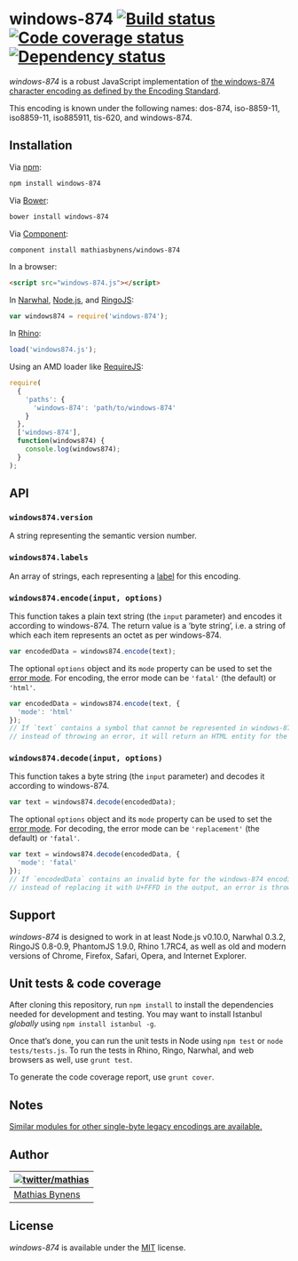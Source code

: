 # windows-874 [![Build status](https://travis-ci.org/mathiasbynens/windows-874.svg?branch=master)](https://travis-ci.org/mathiasbynens/windows-874) [![Code coverage status](http://img.shields.io/coveralls/mathiasbynens/windows-874/master.svg)](https://coveralls.io/r/mathiasbynens/windows-874) [![Dependency status](https://gemnasium.com/mathiasbynens/windows-874.svg)](https://gemnasium.com/mathiasbynens/windows-874)

_windows-874_ is a robust JavaScript implementation of [the windows-874 character encoding as defined by the Encoding Standard](http://encoding.spec.whatwg.org/#windows-874).

This encoding is known under the following names: dos-874, iso-8859-11, iso8859-11, iso885911, tis-620, and windows-874.

## Installation

Via [npm](http://npmjs.org/):

```bash
npm install windows-874
```

Via [Bower](http://bower.io/):

```bash
bower install windows-874
```

Via [Component](https://github.com/component/component):

```bash
component install mathiasbynens/windows-874
```

In a browser:

```html
<script src="windows-874.js"></script>
```

In [Narwhal](http://narwhaljs.org/), [Node.js](http://nodejs.org/), and [RingoJS](http://ringojs.org/):

```js
var windows874 = require('windows-874');
```

In [Rhino](http://www.mozilla.org/rhino/):

```js
load('windows874.js');
```

Using an AMD loader like [RequireJS](http://requirejs.org/):

```js
require(
  {
    'paths': {
      'windows-874': 'path/to/windows-874'
    }
  },
  ['windows-874'],
  function(windows874) {
    console.log(windows874);
  }
);
```

## API

### `windows874.version`

A string representing the semantic version number.

### `windows874.labels`

An array of strings, each representing a [label](http://encoding.spec.whatwg.org/#label) for this encoding.

### `windows874.encode(input, options)`

This function takes a plain text string (the `input` parameter) and encodes it according to windows-874. The return value is a ‘byte string’, i.e. a string of which each item represents an octet as per windows-874.

```js
var encodedData = windows874.encode(text);
```

The optional `options` object and its `mode` property can be used to set the [error mode](http://encoding.spec.whatwg.org/#error-mode). For encoding, the error mode can be `'fatal'` (the default) or `'html'`.

```js
var encodedData = windows874.encode(text, {
  'mode': 'html'
});
// If `text` contains a symbol that cannot be represented in windows-874,
// instead of throwing an error, it will return an HTML entity for the symbol.
```

### `windows874.decode(input, options)`

This function takes a byte string (the `input` parameter) and decodes it according to windows-874.

```js
var text = windows874.decode(encodedData);
```

The optional `options` object and its `mode` property can be used to set the [error mode](http://encoding.spec.whatwg.org/#error-mode). For decoding, the error mode can be `'replacement'` (the default) or `'fatal'`.

```js
var text = windows874.decode(encodedData, {
  'mode': 'fatal'
});
// If `encodedData` contains an invalid byte for the windows-874 encoding,
// instead of replacing it with U+FFFD in the output, an error is thrown.
```

## Support

_windows-874_ is designed to work in at least Node.js v0.10.0, Narwhal 0.3.2, RingoJS 0.8-0.9, PhantomJS 1.9.0, Rhino 1.7RC4, as well as old and modern versions of Chrome, Firefox, Safari, Opera, and Internet Explorer.

## Unit tests & code coverage

After cloning this repository, run `npm install` to install the dependencies needed for development and testing. You may want to install Istanbul _globally_ using `npm install istanbul -g`.

Once that’s done, you can run the unit tests in Node using `npm test` or `node tests/tests.js`. To run the tests in Rhino, Ringo, Narwhal, and web browsers as well, use `grunt test`.

To generate the code coverage report, use `grunt cover`.

## Notes

[Similar modules for other single-byte legacy encodings are available.](https://www.npmjs.org/browse/keyword/legacy-encoding)

## Author

| [![twitter/mathias](https://gravatar.com/avatar/24e08a9ea84deb17ae121074d0f17125?s=70)](https://twitter.com/mathias "Follow @mathias on Twitter") |
|---|
| [Mathias Bynens](http://mathiasbynens.be/) |

## License

_windows-874_ is available under the [MIT](http://mths.be/mit) license.
